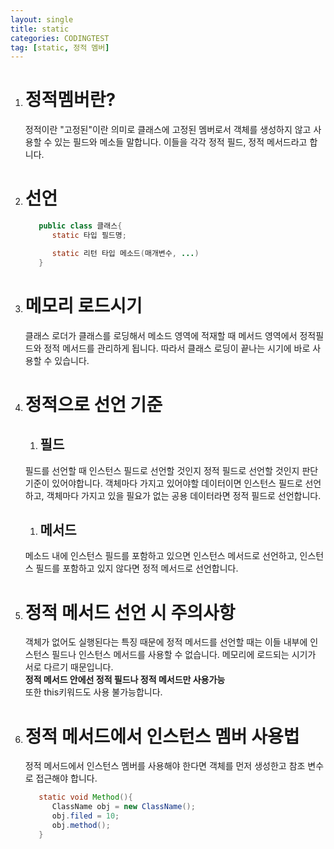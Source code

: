 ```yaml
---
layout: single
title: static
categories: CODINGTEST
tag: [static, 정적 멤버]
---
```


1. # 정적멤버란?
   정적이란 "고정된"이란 의미로 클래스에 고정된 멤버로서 객체를 생성하지 않고 사용할 수 있는 필드와 메소들 말합니다. 이들을 각각 정적 필드, 
   정적 메서드라고 합니다.
1. # 선언
   ```java
      public class 클래스{
         static 타입 필드명;

         static 리턴 타입 메소드(매개변수, ...)
      }
   ```
1. # 메모리 로드시기
   클래스 로더가 클래스를 로딩해서 메소드 영역에 적재할 때 메서드 영역에서 정적필드와 정적 메서드를 관리하게 됩니다. 따라서 클래스 로딩이 끝나는 
   시기에 바로 사용할 수 있습니다.
1. # 정적으로 선언 기준
   1. ## 필드
   필드를 선언할 때 인스턴스 필드로 선언할 것인지 정적 필드로 선언할 것인지 판단 기준이 있어야합니다. 객체마다 가지고 있어야할 데이터이면 인스턴스 필드로 선언하고, 객체마다 가지고 있을 필요가 없는 공용 데이터라면 정적 필드로 선언합니다.
   1. ## 메서드
   메소드 내에 인스턴스 필드를 포함하고 있으면 인스턴스 메서드로 선언하고, 인스턴스 필드를 포함하고 있지 않다면 정적 메서드로 선언합니다.
1. # 정적 메서드 선언 시 주의사항
   객체가 없어도 실행된다는 특징 때문에 정적 메서드를 선언할 때는 이들 내부에 인스턴스 필드나 인스턴스 메서드를 사용할 수 없습니다. 메모리에 로드되는 시기가 서로 다르기 때문입니다.   
   __정적 메서드 안에선 정적 필드나 정적 메서드만 사용가능__   
   또한 this키워드도 사용 불가능합니다.
1. # 정적 메서드에서 인스턴스 멤버 사용법
   정적 메서드에서 인스턴스 멤버를 사용해야 한다면 객체를 먼저 생성한고 참조 변수로 접근해야 합니다.
   ```java 
      static void Method(){
         ClassName obj = new ClassName();
         obj.filed = 10;
         obj.method();
      }
   ```